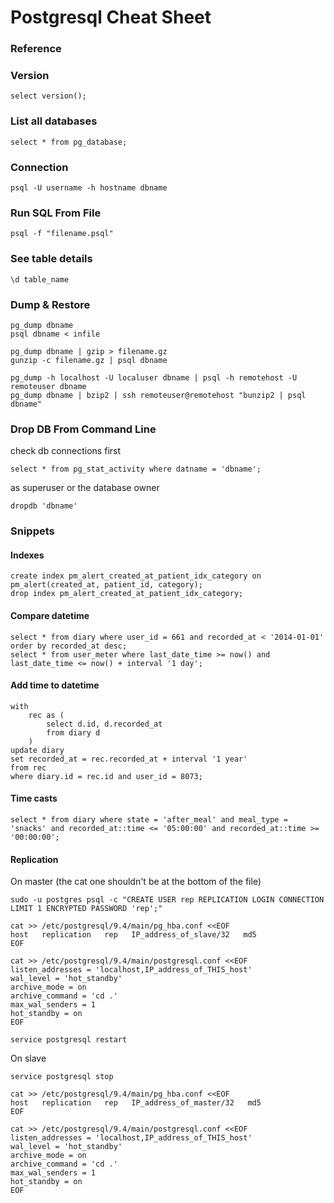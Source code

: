 # Postgresql Cheat Sheet

### Reference

### Version
```psql
select version();
```
### List all databases
```psql
select * from pg_database;
```

### Connection
```psql
psql -U username -h hostname dbname
```

### Run SQL From File
```psql
psql -f "filename.psql"
```

### See table details
```psql
\d table_name
```

### Dump & Restore
```psql
pg_dump dbname
psql dbname < infile

pg_dump dbname | gzip > filename.gz
gunzip -c filename.gz | psql dbname

pg_dump -h localhost -U localuser dbname | psql -h remotehost -U remoteuser dbname
pg_dump dbname | bzip2 | ssh remoteuser@remotehost "bunzip2 | psql dbname"
```

### Drop DB From Command Line
check db connections first
```psql
select * from pg_stat_activity where datname = 'dbname';
```

as superuser or the database owner
```shell
dropdb 'dbname'
```

### Snippets

#### Indexes
```psql
create index pm_alert_created_at_patient_idx_category on pm_alert(created_at, patient_id, category);
drop index pm_alert_created_at_patient_idx_category;
```

#### Compare datetime
```psql
select * from diary where user_id = 661 and recorded_at < '2014-01-01' order by recorded_at desc;
select * from user_meter where last_date_time >= now() and last_date_time <= now() + interval '1 day';
```

#### Add time to datetime
```psql
with
    rec as (
        select d.id, d.recorded_at
        from diary d
    )
update diary
set recorded_at = rec.recorded_at + interval '1 year'
from rec
where diary.id = rec.id and user_id = 8073;
```

#### Time casts
```psql
select * from diary where state = 'after_meal' and meal_type = 'snacks' and recorded_at::time <= '05:00:00' and recorded_at::time >= '00:00:00';
```

#### Replication

On master (the cat one shouldn't be at the bottom of the file)
```shell
sudo -u postgres psql -c "CREATE USER rep REPLICATION LOGIN CONNECTION LIMIT 1 ENCRYPTED PASSWORD 'rep';"

cat >> /etc/postgresql/9.4/main/pg_hba.conf <<EOF
host   replication   rep   IP_address_of_slave/32   md5
EOF

cat >> /etc/postgresql/9.4/main/postgresql.conf <<EOF
listen_addresses = 'localhost,IP_address_of_THIS_host'
wal_level = 'hot_standby'
archive_mode = on
archive_command = 'cd .'
max_wal_senders = 1
hot_standby = on
EOF

service postgresql restart
```

On slave
```shell
service postgresql stop

cat >> /etc/postgresql/9.4/main/pg_hba.conf <<EOF
host   replication   rep   IP_address_of_master/32   md5
EOF

cat >> /etc/postgresql/9.4/main/postgresql.conf <<EOF
listen_addresses = 'localhost,IP_address_of_THIS_host'
wal_level = 'hot_standby'
archive_mode = on
archive_command = 'cd .'
max_wal_senders = 1
hot_standby = on
EOF
```
